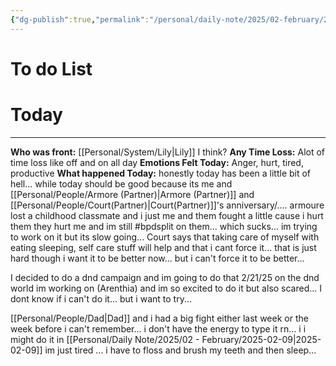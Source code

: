 ```yaml
---
{"dg-publish":true,"permalink":"/personal/daily-note/2025/02-february/2025-02-08/","tags":["daily","20-25"]}
---
```


# To do List

# Today
---
**Who was front:**  [[Personal/System/Lily\|Lily]] I think?
**Any Time Loss:** Alot of time loss like off and on all day
**Emotions Felt Today:** Anger, hurt, tired, productive
**What happened Today:**
honestly today has been a little bit of hell... while today should be good because its me and [[Personal/People/Armore (Partner)\|Armore (Partner)]] and [[Personal/People/Court(Partner)\|Court(Partner)]]'s anniversary/.... armoure lost a childhood classmate and i just me and them fought a little cause i hurt them they hurt me and im still #bpdsplit on them... which sucks... im trying to work on it but its slow going...
Court says that taking care of myself with eating sleeping, self care stuff will help and that i cant force it... 
that is just hard though i want it to be better now...  but i can't force it to be better...

I decided to do a dnd campaign and im going to do that 2/21/25 on the dnd world im working on (Arenthia) and im so excited to do it but also scared... I dont know if i can't do it... but i want to try...

[[Personal/People/Dad\|Dad]] and i had a big fight  either last week or the week before i can't remember...  i don't have the energy to type it rn... i i might do it in [[Personal/Daily Note/2025/02 - February/2025-02-09\|2025-02-09]] im just tired ... i have to floss and brush my teeth and then sleep... 
